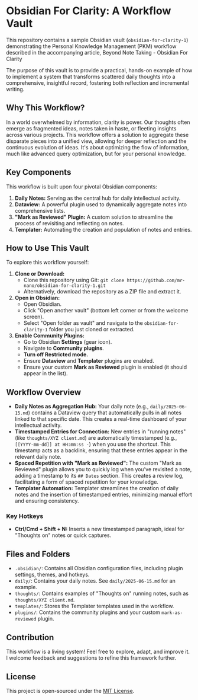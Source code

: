 # Obsidian For Clarity: A Workflow Vault

This repository contains a sample Obsidian vault (`obsidian-for-clarity-1`) demonstrating the Personal Knowledge Management (PKM) workflow described in the accompanying article, Beyond Note Taking - Obsidian For Clarity

The purpose of this vault is to provide a practical, hands-on example of how to implement a system that transforms scattered daily thoughts into a comprehensive, insightful record, fostering both reflection and incremental writing.

## Why This Workflow?

In a world overwhelmed by information, clarity is power. Our thoughts often emerge as fragmented ideas, notes taken in haste, or fleeting insights across various projects. This workflow offers a solution to aggregate these disparate pieces into a unified view, allowing for deeper reflection and the continuous evolution of ideas. It's about optimizing the flow of information, much like advanced query optimization, but for your personal knowledge.

## Key Components

This workflow is built upon four pivotal Obsidian components:

1.  **Daily Notes:** Serving as the central hub for daily intellectual activity.
2.  **Dataview:** A powerful plugin used to dynamically aggregate notes into comprehensive lists.
3.  **"Mark as Reviewed" Plugin:** A custom solution to streamline the process of revisiting and reflecting on notes.
4.  **Templater:** Automating the creation and population of notes and entries.

## How to Use This Vault

To explore this workflow yourself:

1.  **Clone or Download:**
    * Clone this repository using Git: `git clone https://github.com/mr-nano/obsidian-for-clarity-1.git`
    * Alternatively, download the repository as a ZIP file and extract it.
2.  **Open in Obsidian:**
    * Open Obsidian.
    * Click "Open another vault" (bottom left corner or from the welcome screen).
    * Select "Open folder as vault" and navigate to the `obsidian-for-clarity-1` folder you just cloned or extracted.
3.  **Enable Community Plugins:**
    * Go to Obsidian **Settings** (gear icon).
    * Navigate to **Community plugins**.
    * **Turn off Restricted mode.**
    * Ensure **Dataview** and **Templater** plugins are enabled.
    * Ensure your custom **Mark as Reviewed** plugin is enabled (it should appear in the list).

## Workflow Overview

* **Daily Notes as Aggregation Hub:** Your daily note (e.g., `daily/2025-06-15.md`) contains a Dataview query that automatically pulls in all notes linked to that specific date. This creates a real-time dashboard of your intellectual activity.
* **Timestamped Entries for Connection:** New entries in "running notes" (like `thoughts/XYZ client.md`) are automatically timestamped (e.g., `[[YYYY-mm-dd]] at HH:mm:ss -`) when you use the shortcut. This timestamp acts as a backlink, ensuring that these entries appear in the relevant daily note.
* **Spaced Repetition with "Mark as Reviewed":** The custom "Mark as Reviewed" plugin allows you to quickly log when you've revisited a note, adding a timestamp to its `## Dates` section. This creates a review log, facilitating a form of spaced repetition for your knowledge.
* **Templater Automation:** Templater streamlines the creation of daily notes and the insertion of timestamped entries, minimizing manual effort and ensuring consistency.

### Key Hotkeys

* **Ctrl/Cmd + Shift + N:** Inserts a new timestamped paragraph, ideal for "Thoughts on" notes or quick captures.

## Files and Folders

* `.obsidian/`: Contains all Obsidian configuration files, including plugin settings, themes, and hotkeys.
* `daily/`: Contains your daily notes. See `daily/2025-06-15.md` for an example.
* `thoughts/`: Contains examples of "Thoughts on" running notes, such as `thoughts/XYZ client.md`.
* `templates/`: Stores the Templater templates used in the workflow.
* `plugins/`: Contains the community plugins and your custom `mark-as-reviewed` plugin.

## Contribution

This workflow is a living system! Feel free to explore, adapt, and improve it. I welcome feedback and suggestions to refine this framework further.

## License

This project is open-sourced under the [MIT License](LICENSE). 
